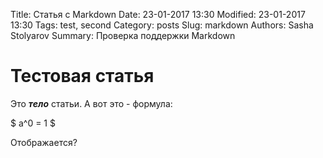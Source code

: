 Title: Статья с Markdown
Date: 23-01-2017 13:30
Modified: 23-01-2017 13:30
Tags: test, second
Category: posts
Slug: markdown
Authors: Sasha Stolyarov
Summary: Проверка поддержки Markdown

# Тестовая статья

Это ***тело*** статьи.
А вот это - формула:

$ a^0 = 1 $

Отображается?
